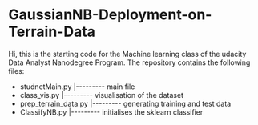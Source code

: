 # GaussianNB-Deployment-on-Terrain-Data

Hi,
this is the starting code for the Machine learning class of the udacity Data Analyst Nanodegree Program.
The repository contains the following files:

- studnetMain.py |--------- main file
- class_vis.py |--------- visualisation of the dataset
- prep_terrain_data.py |--------- generating training and test data
- ClassifyNB.py |--------- initialises the sklearn classifier
